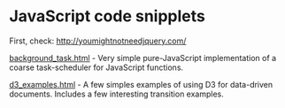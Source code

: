 # JavaScript code snipplets

First, check:
http://youmightnotneedjquery.com/

[background_task.html](./background_task.html) - Very simple pure-JavaScript
implementation of a coarse task-scheduler for JavaScript functions.

[d3_examples.html](./d3_examples.html) - A few simples examples of using D3
for data-driven documents. Includes a few interesting transition examples.
